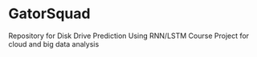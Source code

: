 # GatorSquad
Repository for Disk Drive Prediction Using RNN/LSTM
Course Project for cloud and big data analysis
